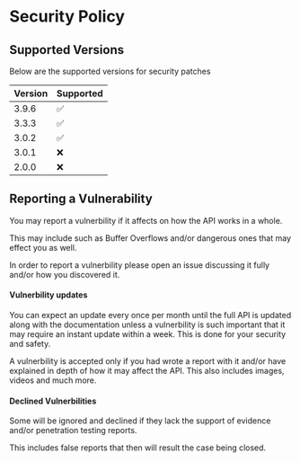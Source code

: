 # Security Policy

## Supported Versions

Below are the supported versions for security patches

| Version | Supported          |
| ------- | ------------------ |
| 3.9.6   | :white_check_mark: |
| 3.3.3   | :white_check_mark: |
| 3.0.2   | :white_check_mark: |
| 3.0.1   | :x:                |
| 2.0.0   | :x:                |

## Reporting a Vulnerability

You may report a vulnerbility if it affects on how the API works in a whole.

This may include such as  Buffer Overflows and/or dangerous ones that may effect you as well.

In order to report a vulnerbility please open an issue discussing it fully and/or how you discovered it.
#### Vulnerbility updates

You can expect an update every once per month until the full API is updated along with the documentation unless a
vulnerbility is such important that it may require an instant update within a week.
This is done for your security and safety.

A vulnerbility is accepted only if you had wrote a report with it and/or have explained in depth of how it may affect the API.
This also includes images, videos and much more.
#### Declined Vulnerbilities

Some will be ignored and declined if they lack the support of evidence and/or penetration testing reports.

This includes false reports that then will result the case being closed.

